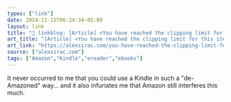 ```yaml
---
types: ["link"]
date: 2024-11-15T06:24:34-05:00
layout: link
title: "🔗 linkblog: [Article] <You have reached the clipping limit for this item> – Alex'"
art_title: "[Article] <You have reached the clipping limit for this item> – Alex"
art_link: "https://alexsirac.com/you-have-reached-the-clipping-limit-for-this-item/"
source: ["alexsirac.com"]
tags: ["Amazon","Kindle","ereader","ebooks"]
---
```

It never occurred to me that you could use a Kindle in such a "de-Amazoned" way... and it also infuriates me that Amazon still interferes this much.
